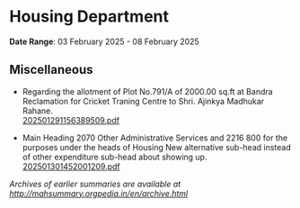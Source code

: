 # Housing Department

**Date Range**: 03 February 2025 - 08 February 2025


## Miscellaneous
- Regarding the allotment of Plot No.791/A of 2000.00 sq.ft at Bandra Reclamation for Cricket Traning Centre to Shri. Ajinkya Madhukar Rahane.\
  [202501291156389509.pdf](https://gr.maharashtra.gov.in/Site/Upload/Government%20Resolutions/English/202501291156389509.pdf)

- Main Heading 2070 Other Administrative Services and 2216   800 for the purposes under the heads of Housing New alternative sub-head instead of other expenditure sub-head   about showing up.\
  [202501301452001209.pdf](https://gr.maharashtra.gov.in/Site/Upload/Government%20Resolutions/English/202501301452001209.pdf)


*Archives of earlier summaries are available at http://mahsummary.orgpedia.in/en/archive.html*